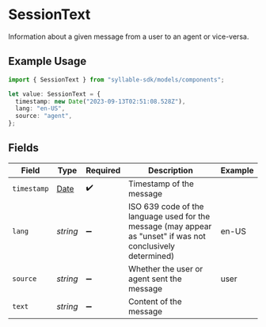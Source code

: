 # SessionText

Information about a given message from a user to an agent or vice-versa.

## Example Usage

```typescript
import { SessionText } from "syllable-sdk/models/components";

let value: SessionText = {
  timestamp: new Date("2023-09-13T02:51:08.528Z"),
  lang: "en-US",
  source: "agent",
};
```

## Fields

| Field                                                                                                        | Type                                                                                                         | Required                                                                                                     | Description                                                                                                  | Example                                                                                                      |
| ------------------------------------------------------------------------------------------------------------ | ------------------------------------------------------------------------------------------------------------ | ------------------------------------------------------------------------------------------------------------ | ------------------------------------------------------------------------------------------------------------ | ------------------------------------------------------------------------------------------------------------ |
| `timestamp`                                                                                                  | [Date](https://developer.mozilla.org/en-US/docs/Web/JavaScript/Reference/Global_Objects/Date)                | :heavy_check_mark:                                                                                           | Timestamp of the message                                                                                     |                                                                                                              |
| `lang`                                                                                                       | *string*                                                                                                     | :heavy_minus_sign:                                                                                           | ISO 639 code of the language used for the message (may appear as "unset" if was not conclusively determined) | en-US                                                                                                        |
| `source`                                                                                                     | *string*                                                                                                     | :heavy_minus_sign:                                                                                           | Whether the user or agent sent the message                                                                   | user                                                                                                         |
| `text`                                                                                                       | *string*                                                                                                     | :heavy_minus_sign:                                                                                           | Content of the message                                                                                       |                                                                                                              |